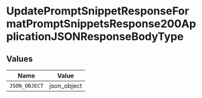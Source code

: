 # UpdatePromptSnippetResponseFormatPromptSnippetsResponse200ApplicationJSONResponseBodyType


## Values

| Name          | Value         |
| ------------- | ------------- |
| `JSON_OBJECT` | json_object   |